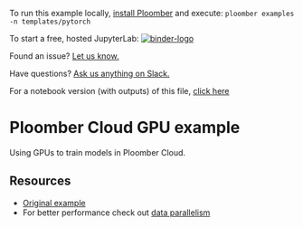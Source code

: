 <!-- start header -->
To run this example locally, [install Ploomber](https://docs.ploomber.io/en/latest/get-started/quick-start.html) and execute: `ploomber examples -n templates/pytorch`

To start a free, hosted JupyterLab: [![binder-logo](https://raw.githubusercontent.com/ploomber/projects/master/_static/open-in-jupyterlab.svg)](https://binder.ploomber.io/v2/gh/ploomber/binder-env/main?urlpath=git-pull%3Frepo%3Dhttps%253A%252F%252Fgithub.com%252Fploomber%252Fprojects%26urlpath%3Dlab%252Ftree%252Fprojects%252Ftemplates/pytorch%252FREADME.ipynb%26branch%3Dmaster)

Found an issue? [Let us know.](https://github.com/ploomber/projects/issues/new?title=templates/pytorch%20issue)

Have questions? [Ask us anything on Slack.](https://ploomber.io/community/)

For a notebook version (with outputs) of this file, [click here](https://github.com/ploomber/projects/blob/master/templates/pytorch/README.ipynb)
<!-- end header -->



# Ploomber Cloud GPU example

<!-- start description -->
Using GPUs to train models in Ploomber Cloud.
<!-- end description -->

## Resources

* [Original example](https://pytorch.org/tutorials/beginner/blitz/cifar10_tutorial.html)
* For better performance check out [data parallelism](https://pytorch.org/tutorials/beginner/blitz/data_parallel_tutorial.html)
